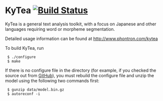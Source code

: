 KyTea [![Build Status](https://travis-ci.org/neubig/kytea.svg?branch=master)](https://travis-ci.org/neubig/kytea)
=====

KyTea is a general text analysis toolkit, with a focus on Japanese and other languages requiring word or morpheme segmentation.

Detailed usage information can be found at
<http://www.phontron.com/kytea>

To build KyTea, run

     $ ./configure
     $ make

If there is no configure file in the directory (for example, if you checked the source out from [GitHub](https://github.com/neubig/kytea)), you must rebuild the configure file and unzip the model using the following two commands first:

     $ gunzip data/model.bin.gz
     $ autoreconf -i

